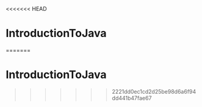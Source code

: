 <<<<<<< HEAD
# IntroductionToJava
=======
# IntroductionToJava
>>>>>>> 2221dd0ec1cd2d25be98d6a6f94dd441b47fae67
